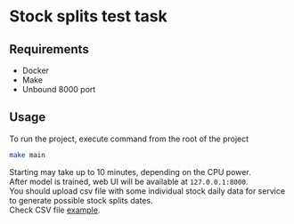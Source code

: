 # Stock splits test task

## Requirements
* Docker
* Make
* Unbound 8000 port

## Usage
To run the project, execute command from the root of the project 
```bash
make main
```
Starting may take up to 10 minutes, depending on the CPU power.  
After model is trained, web UI will be available at `127.0.0.1:8000`.  
You should upload csv file with some individual stock daily data for service to generate possible stock splits dates.  
Check CSV file [example](data/aapl.csv).